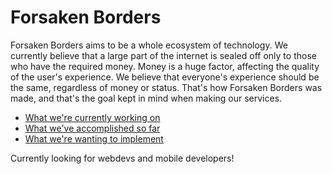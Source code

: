 # Forsaken Borders
Forsaken Borders aims to be a whole ecosystem of technology. We currently believe that a large part of the internet is sealed off only to those who have the required money. Money is a huge factor, affecting the quality of the user's experience. We believe that everyone's experience should be the same, regardless of money or status. That's how Forsaken Borders was made, and that's the goal kept in mind when making our services.

- [What we're currently working on](CurrentProjects.md)
- [What we've accomplished so far](FinalProjects.md)
- [What we're wanting to implement](WishfulProjects.md)

Currently looking for webdevs and mobile developers!